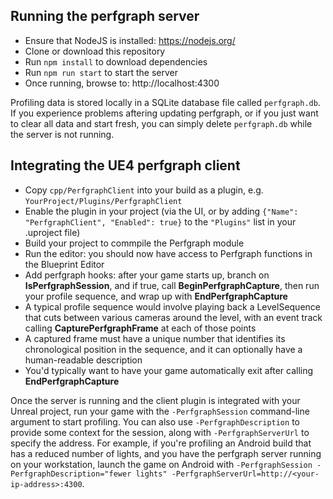 ## Running the perfgraph server

- Ensure that NodeJS is installed: https://nodejs.org/
- Clone or download this repository
- Run `npm install` to download dependencies
- Run `npm run start` to start the server
- Once running, browse to: http://localhost:4300

Profiling data is stored locally in a SQLite database file called `perfgraph.db`. If you experience problems aftering updating perfgraph, or if you just want to clear all data and start fresh, you can simply delete `perfgraph.db` while the server is not running.

## Integrating the UE4 perfgraph client

- Copy `cpp/PerfgraphClient` into your build as a plugin, e.g. `YourProject/Plugins/PerfgraphClient`
- Enable the plugin in your project (via the UI, or by adding `{"Name": "PerfgraphClient", "Enabled": true}` to the `"Plugins"` list in your .uproject file)
- Build your project to commpile the Perfgraph module
- Run the editor: you should now have access to Perfgraph functions in the Blueprint Editor
- Add perfgraph hooks: after your game starts up, branch on **IsPerfgraphSession**, and if true, call **BeginPerfgraphCapture**, then run your profile sequence, and wrap up with **EndPerfgraphCapture**
- A typical profile sequence would involve playing back a LevelSequence that cuts between various cameras around the level, with an event track calling **CapturePerfgraphFrame** at each of those points
- A captured frame must have a unique number that identifies its chronological position in the sequence, and it can optionally have a human-readable description
- You'd typically want to have your game automatically exit after calling **EndPerfgraphCapture**

Once the server is running and the client plugin is integrated with your Unreal project, run your game with the `-PerfgraphSession` command-line argument to start profiling. You can also use `-PerfgraphDescription` to provide some context for the session, along with `-PerfgraphServerUrl` to specify the address. For example, if you're profiling an Android build that has a reduced number of lights, and you have the perfgraph server running on your workstation, launch the game on Android with `-PerfgraphSession -PerfgraphDescription="fewer lights" -PerfgraphServerUrl=http://<your-ip-address>:4300`.
